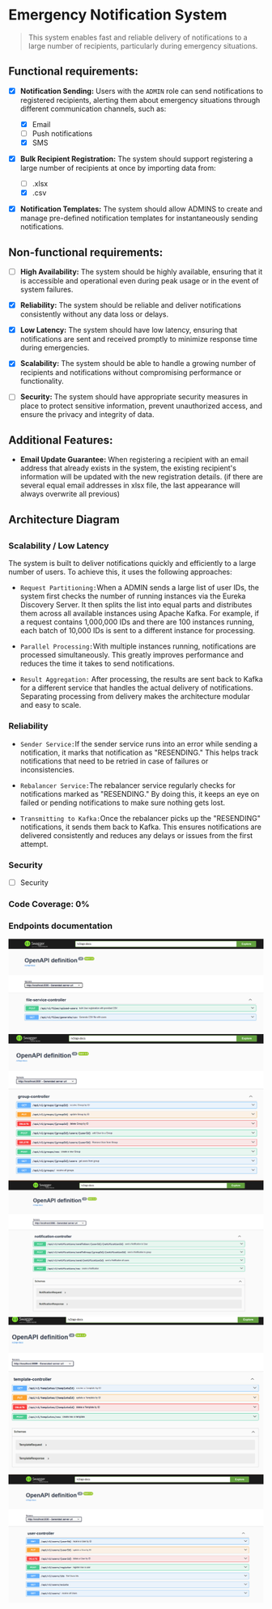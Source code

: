# Emergency Notification System
> This system enables fast and reliable delivery of notifications to a large number of recipients,
> particularly during emergency situations.

## Functional requirements:
-[x] **Notification Sending:** Users with the `ADMIN` role can send notifications 
to registered recipients, 
alerting them about emergency situations through different communication channels, such as:  
   - [x] Email   
   - [ ] Push notifications  
   - [x] SMS

-[x] **Bulk Recipient Registration:** The system should support registering a large number of recipients at once by
importing data from:
   - [ ] .xlsx
   - [x] .csv
-[x] **Notification Templates:**  The system should allow ADMINS to create and manage pre-defined notification
 templates for instantaneously sending notifications.


## Non-functional requirements:

- [ ] **High Availability:** The system should be highly available, ensuring that it is accessible and operational even
  during peak usage or in the event of system failures.
- [x] **Reliability:** The system should be reliable and deliver notifications consistently without any data loss or
  delays.
- [x] **Low Latency:** The system should have low latency, ensuring that notifications are sent and received promptly to
  minimize response time during emergencies.
- [x] **Scalability:** The system should be able to handle a growing number of recipients and notifications without
  compromising performance or functionality.
- [ ] **Security:** The system should have appropriate security measures in place to protect sensitive information,
  prevent unauthorized access, and ensure the privacy and integrity of data.


## Additional Features:

- **Email Update Guarantee:** When registering a recipient with an email address that already exists in the system, the
  existing recipient's information will be updated with the new registration details. (if there are several equal email
  addresses in xlsx file, the last appearance will always overwrite all previous)

## Architecture Diagram

##

### Scalability / Low Latency
The system is built to deliver notifications quickly and efficiently to a large number of users. To achieve this, it uses the following approaches:

- `Request Partitioning:`When a ADMIN sends a large list of user IDs, the system first checks the number of running instances via the Eureka Discovery Server. It then splits the list into equal parts and distributes them across all available instances using Apache Kafka. For example, if a request contains 1,000,000 IDs and there are 100 instances running, each batch of 10,000 IDs is sent to a different instance for processing.

- `Parallel Processing:`With multiple instances running, notifications are processed simultaneously. This greatly improves performance and reduces the time it takes to send notifications.

- `Result Aggregation:` After processing, the results are sent back to Kafka for a different service that handles the actual delivery of notifications. Separating processing from delivery makes the architecture modular and easy to scale.


### Reliability

- `Sender Service:`If the sender service runs into an error while sending a notification, it marks that notification as "RESENDING." This helps track notifications that need to be retried in case of failures or inconsistencies.

- `Rebalancer Service:`The rebalancer service regularly checks for notifications marked as "RESENDING." By doing this, it keeps an eye on failed or pending notifications to make sure nothing gets lost.

- `Transmitting to Kafka:`Once the rebalancer picks up the "RESENDING" notifications, it sends them back to Kafka. This ensures notifications are delivered consistently and reduces any delays or issues from the first attempt.

### Security
- [ ] Security

### Code Coverage: 0%

### Endpoints documentation
![](images/files-docs.png)
![](images/group-docs.png)
![](images/notification-docs.png)
![](images/template-docs.png)
![](images/user-docs.png)